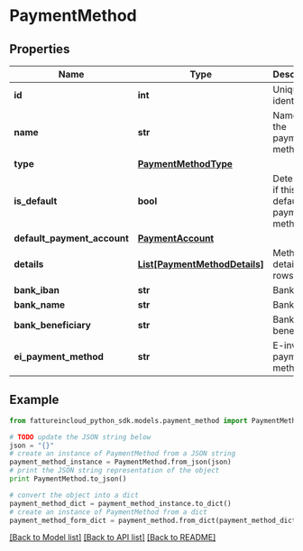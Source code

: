 # PaymentMethod


## Properties
Name | Type | Description | Notes
------------ | ------------- | ------------- | -------------
**id** | **int** | Unique identifier | [optional] 
**name** | **str** | Name of the payment method | [optional] 
**type** | [**PaymentMethodType**](PaymentMethodType.md) |  | [optional] 
**is_default** | **bool** | Determines if this is the default payment method. | [optional] 
**default_payment_account** | [**PaymentAccount**](PaymentAccount.md) |  | [optional] 
**details** | [**List[PaymentMethodDetails]**](PaymentMethodDetails.md) | Method details rows | [optional] 
**bank_iban** | **str** | Bank iban | [optional] 
**bank_name** | **str** | Bank name | [optional] 
**bank_beneficiary** | **str** | Bank beneficiary | [optional] 
**ei_payment_method** | **str** | E-invoice payment method | [optional] 

## Example

```python
from fattureincloud_python_sdk.models.payment_method import PaymentMethod

# TODO update the JSON string below
json = "{}"
# create an instance of PaymentMethod from a JSON string
payment_method_instance = PaymentMethod.from_json(json)
# print the JSON string representation of the object
print PaymentMethod.to_json()

# convert the object into a dict
payment_method_dict = payment_method_instance.to_dict()
# create an instance of PaymentMethod from a dict
payment_method_form_dict = payment_method.from_dict(payment_method_dict)
```
[[Back to Model list]](../README.md#documentation-for-models) [[Back to API list]](../README.md#documentation-for-api-endpoints) [[Back to README]](../README.md)


